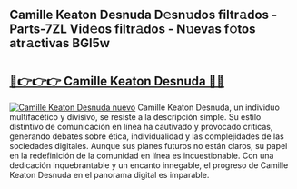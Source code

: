 ## Camille Keaton Desnuda D𝚎sn𝚞dos filtr𝚊dos - Parts-7ZL Vid𝚎os filtr𝚊dos - N𝚞evas f𝚘tos atr𝚊ctivas BGl5w

# <h2><a href="http://mbcxae.tromn.icu/?c=Camille+Keaton+Desnuda">🔗👉👉👉 Camille Keaton Desnuda 🔗🔗</a></h2>

[![Camille Keaton Desnuda nuevo](https://i.imgur.com/pEAQMta.gif)](http://mbcxae.tromn.icu/?c=Camille+Keaton+Desnuda)
Camille Keaton Desnuda, un individuo multifacético y divisivo, se resiste a la descripción simple. Su estilo distintivo de comunicación en línea ha cautivado y provocado críticas, generando debates sobre ética, individualidad y las complejidades de las sociedades digitales. Aunque sus planes futuros no están claros, su papel en la redefinición de la comunidad en línea es incuestionable. Con una dedicación inquebrantable y un encanto innegable, el progreso de Camille Keaton Desnuda en el panorama digital es imparable.
